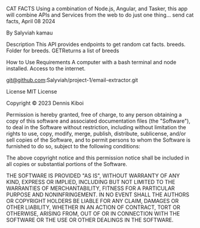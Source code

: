 CAT FACTS
Using a combination of Node.js, Angular, and Tasker, this app will combine APIs and Services from the web to do just one thing... send cat facts, April 08 2024

By Salyviah kamau

Description
This API provides endpoints to get random cat facts. breeds. Folder for breeds. GETReturns a list of breeds

How to Use
Requirements
A computer with a bash terminal and node installed.
Access to the internet.


  git@github.com:Salyviah/project-1/email-extractor.git


License
MIT License

Copyright © 2023 Dennis Kiboi

Permission is hereby granted, free of charge, to any person obtaining a copy of this software and associated documentation files (the "Software"), to deal in the Software without restriction, including without limitation the rights to use, copy, modify, merge, publish, distribute, sublicense, and/or sell copies of the Software, and to permit persons to whom the Software is furnished to do so, subject to the following conditions:

The above copyright notice and this permission notice shall be included in all copies or substantial portions of the Software.

THE SOFTWARE IS PROVIDED "AS IS", WITHOUT WARRANTY OF ANY KIND, EXPRESS OR IMPLIED, INCLUDING BUT NOT LIMITED TO THE WARRANTIES OF MERCHANTABILITY, FITNESS FOR A PARTICULAR PURPOSE AND NONINFRINGEMENT. IN NO EVENT SHALL THE AUTHORS OR COPYRIGHT HOLDERS BE LIABLE FOR ANY CLAIM, DAMAGES OR OTHER LIABILITY, WHETHER IN AN ACTION OF CONTRACT, TORT OR OTHERWISE, ARISING FROM, OUT OF OR IN CONNECTION WITH THE SOFTWARE OR THE USE OR OTHER DEALINGS IN THE SOFTWARE.